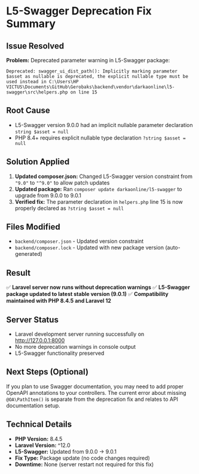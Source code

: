 # L5-Swagger Deprecation Fix Summary

## Issue Resolved

**Problem:** Deprecated parameter warning in L5-Swagger package:

```
Deprecated: swagger_ui_dist_path(): Implicitly marking parameter $asset as nullable is deprecated, the explicit nullable type must be used instead in C:\Users\HP VICTUS\Documents\GitHub\Gerobaks\backend\vendor\darkaonline\l5-swagger\src\helpers.php on line 15
```

## Root Cause

-   L5-Swagger version 9.0.0 had an implicit nullable parameter declaration `string $asset = null`
-   PHP 8.4+ requires explicit nullable type declaration `?string $asset = null`

## Solution Applied

1. **Updated composer.json:** Changed L5-Swagger version constraint from `"9.0"` to `"^9.0"` to allow patch updates
2. **Updated package:** Ran `composer update darkaonline/l5-swagger` to upgrade from 9.0.0 to 9.0.1
3. **Verified fix:** The parameter declaration in `helpers.php` line 15 is now properly declared as `?string $asset = null`

## Files Modified

-   `backend/composer.json` - Updated version constraint
-   `backend/composer.lock` - Updated with new package version (auto-generated)

## Result

✅ **Laravel server now runs without deprecation warnings**
✅ **L5-Swagger package updated to latest stable version (9.0.1)**
✅ **Compatibility maintained with PHP 8.4.5 and Laravel 12**

## Server Status

-   Laravel development server running successfully on http://127.0.0.1:8000
-   No more deprecation warnings in console output
-   L5-Swagger functionality preserved

## Next Steps (Optional)

If you plan to use Swagger documentation, you may need to add proper OpenAPI annotations to your controllers. The current error about missing `@OA\PathItem()` is separate from the deprecation fix and relates to API documentation setup.

## Technical Details

-   **PHP Version:** 8.4.5
-   **Laravel Version:** ^12.0
-   **L5-Swagger:** Updated from 9.0.0 → 9.0.1
-   **Fix Type:** Package update (no code changes required)
-   **Downtime:** None (server restart not required for this fix)
